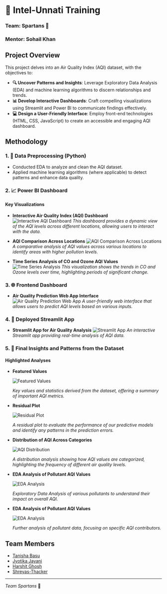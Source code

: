 # 🌟 Intel-Unnati Training

### Team: Spartans 🚀
### Mentor: Sohail Khan

## Project Overview

This project delves into an Air Quality Index (AQI) dataset, with the objectives to:

- **🔍 Uncover Patterns and Insights**: Leverage Exploratory Data Analysis (EDA) and machine learning algorithms to discern relationships and trends.
- **📊 Develop Interactive Dashboards**: Craft compelling visualizations using Streamlit and Power BI to communicate findings effectively.
- **💻 Design a User-Friendly Interface**: Employ front-end technologies (HTML, CSS, JavaScript) to create an accessible and engaging AQI dashboard.

## Methodology

### 1. 🧹 Data Preprocessing (Python)

- Conducted EDA to analyze and clean the AQI dataset.
- Applied machine learning algorithms (where applicable) to detect patterns and enhance data quality.

### 2. 📈 Power BI Dashboard

#### Key Visualizations

- **Interactive Air Quality Index (AQI) Dashboard**
  ![Interactive AQI Dashboard](https://github.com/t-abs/Intel-Unnati-Training/assets/128123681/b2a6c97f-a269-4b5f-8aa0-a868f0f54491)
  *This dashboard provides a dynamic view of the AQI levels across different locations, allowing users to interact with the data.*

- **AQI Comparison Across Locations**
  ![AQI Comparison Across Locations](https://github.com/t-abs/Intel-Unnati-Training/assets/128123681/331ba0ce-ac0a-4c79-a09e-6f61e898e4ea)
  *A comparative analysis of AQI values across various locations to identify areas with higher pollution levels.*

- **Time Series Analysis of CO and Ozone AQI Values**
  ![Time Series Analysis](https://github.com/t-abs/Intel-Unnati-Training/assets/128123681/1314637e-2c0a-4c19-bade-87cb1c5b27c6)
  *This visualization shows the trends in CO and Ozone levels over time, highlighting periods of significant change.*

### 3. 🌐 Frontend Dashboard

- **Air Quality Prediction Web App Interface**
  ![Air Quality Prediction Web App](https://github.com/t-abs/Intel-Unnati-Training/assets/128123681/4a3a997b-41c4-4aef-98b9-0bca9e754d3e)
  *A user-friendly web interface that allows users to predict AQI levels based on various inputs.*

### 4. 🚀 Deployed Streamlit App

- **Streamlit App for Air Quality Analysis**
  ![Streamlit App](https://github.com/t-abs/Intel-Unnati-Training/assets/128123681/07cd247b-b366-4e67-a961-82178aeb3dc5)
  *An interactive Streamlit app providing real-time analysis of AQI data.*

### 5. 🔎 Final Insights and Patterns from the Dataset

#### Highlighted Analyses

- **Featured Values**

  
  ![Featured Values](https://github.com/t-abs/Intel-Unnati-Training/assets/128123681/a4d5d817-2037-4a61-ae99-85b987fa5f7d)


  *Key values and statistics derived from the dataset, offering a summary of important AQI metrics.*

- **Residual Plot**

  
  ![Residual Plot](https://github.com/t-abs/Intel-Unnati-Training/assets/128123681/0a6a9a68-d711-447c-9a9a-692e2e1c6687)

  
  *A residual plot to evaluate the performance of our predictive models and identify any patterns in the prediction errors.*

- **Distribution of AQI Across Categories**

  
  ![AQI Distribution](https://github.com/t-abs/Intel-Unnati-Training/assets/128123681/d9704801-44c8-491c-a502-24a03c9e00c1)

  
  *A distribution analysis showing how AQI values are categorized, highlighting the frequency of different air quality levels.*

- **EDA Analysis of Pollutant AQI Values**

  
  ![EDA Analysis](https://github.com/t-abs/Intel-Unnati-Training/assets/128123681/c37cf40e-6649-4a0d-b76e-298cbdf80f01)

  
  *Exploratory Data Analysis of various pollutants to understand their impact on overall AQI.*

- **EDA Analysis of Pollutant AQI Values**

  
  ![EDA Analysis](https://github.com/t-abs/Intel-Unnati-Training/assets/128123681/a1c72e50-8baf-49a1-88e3-e4a64ee576cf)

  
  *Further analysis of pollutant data, focusing on specific AQI contributors.*



## Team Members

- [Tanisha Basu](https://github.com/t-abs)
- [Jyotika Jayani](https://github.com/JyotikaJayani-08)
- [Harshit Ghosh](https://github.com/Harshit-code-tech)
- [Shreyas-Thacker](https://github.com/Shreyas-Thacker)


---

*Team Spartans* 🚀

